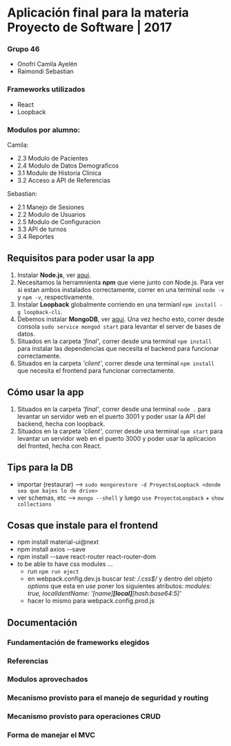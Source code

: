 # Aplicación final para la materia Proyecto de Software | 2017

### Grupo 46
* Onofri Camila Ayelén
* Raimondi Sebastian

### Frameworks utilizados
* React
* Loopback

### Modulos por alumno:

Camila:
* 2.3 Modulo de Pacientes
* 2.4 Modulo de Datos Demograficos
* 3.1 Modulo de Historia Clinica
* 3.2 Acceso a API de Referencias

Sebastian:
* 2.1 Manejo de Sesiones
* 2.2 Modulo de Usuarios
* 2.5 Modulo de Configuracion
* 3.3 API de turnos
* 3.4 Reportes

## Requisitos para poder usar la app

1. Instalar **Node.js**, ver [aqui](https://nodejs.org/es/download/package-manager/).
2. Necesitamos la herramnienta **npm** que viene junto con Node.js. Para ver si estan ambos instalados correctamente, correr en una terminal `node -v` y `npm -v`, respectivamente.
3. Instalar **Loopback** globalmente corriendo en una termianl `npm install -g loopback-cli`.
4. Debemos instalar **MongoDB**, ver [aqui](https://docs.mongodb.com/manual/administration/install-community/). Una vez hecho esto, correr desde consola `sudo service mongod start` para levantar el server de bases de datos.
5. Situados en la carpeta _'final'_, correr desde una terminal `npm install` para instalar las dependencias que necesita el backend para funcionar correctamente.
6. Situados en la carpeta _'client'_, correr desde una terminal `npm install` que necesita el frontend para funcionar correctamente.

## Cómo usar la app

1. Situados en la carpeta _'final'_, correr desde una terminal `node .` para levantar un servidor web en el puerto 3001 y poder usar la API del backend, hecha con loopback.
2. Situados en la carpeta _'client'_, correr desde una terminal `npm start` para levantar un servidor web en el puerto 3000 y poder usar la aplicacion del fronted, hecha con React.

## Tips para la DB

* importar (restaurar) --> `sudo mongorestore -d ProyectoLoopback <donde sea que bajes lo de drive>`
* ver schemas, etc --> `mongo --shell` y luego `use ProyectoLoopback` + `show collections`

## Cosas que instale para el frontend

* npm install material-ui@next
* npm install axios --save
* npm install --save react-router react-router-dom
* to be able to have css modules ...
    * run `npm run eject`
    * en webpack.config.dev.js buscar  _test: /\.css$/_ y dentro del objeto _options_ que esta en _use_ poner los siguientes atributos: _modules: true, localIdentName: '[name]__[local]__[hash:base64:5]'_
    * hacer lo mismo para webpack.config.prod.js

## Documentación

### Fundamentación de frameworks elegidos

### Referencias

### Modulos aprovechados

### Mecanismo provisto para el manejo de seguridad y routing

### Mecanismo provisto para operaciones CRUD

### Forma de manejar el MVC


